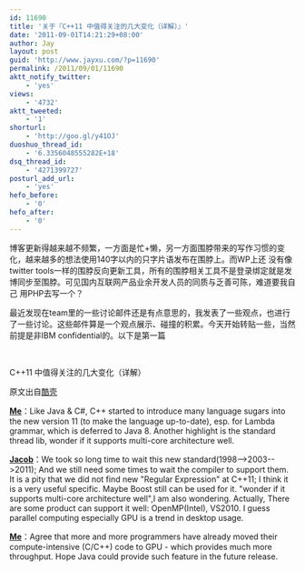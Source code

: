 ```yaml
---
id: 11690
title: '关于『C++11 中值得关注的几大变化（详解）』'
date: '2011-09-01T14:21:29+08:00'
author: Jay
layout: post
guid: 'http://www.jayxu.com/?p=11690'
permalink: /2011/09/01/11690
aktt_notify_twitter:
    - 'yes'
views:
    - '4732'
aktt_tweeted:
    - '1'
shorturl:
    - 'http://goo.gl/y41OJ'
duoshuo_thread_id:
    - '6.3356048555282E+18'
dsq_thread_id:
    - '4271399727'
posturl_add_url:
    - 'yes'
hefo_before:
    - '0'
hefo_after:
    - '0'
---
```


博客更新得越来越不频繁，一方面是忙+懒，另一方面围脖带来的写作习惯的变化，越来越多的想法使用140字以内的只字片语发布在围脖上。而WP上还 没有像twitter tools一样的围脖反向更新工具，所有的围脖相关工具不是登录绑定就是发博同步至围脖。可见国内互联网产品业余开发人员的同质与乏善可陈，难道要我自己 用PHP去写一个？

最近发现在team里的一些讨论邮件还是有点意思的，我发表了一些观点，也进行了一些讨论。这些邮件算是一个观点展示、碰撞的积累。今天开始转贴一些，当然前提是非IBM confidential的。以下是第一篇

&nbsp;

C++11 中值得关注的几大变化（详解）

原文出自<a href="http://coolshell.cn/articles/5265.html" target="_blank">酷壳</a>

<strong><span style="text-decoration: underline;">Me</span></strong>：Like Java &amp; C#, C++ started to introduce many language sugars into the new version 11 (to make the language up-to-date), esp. for Lambda grammar, which is deferred to Java 8. Another highlight is the standard thread lib, wonder if it supports multi-core architecture well.

<span style="text-decoration: underline;"><strong>Jacob</strong></span>：We took so long time to wait this new standard(1998--&gt;2003--&gt;2011); And we still need some times to wait the compiler to support them. It is a pity that we did not find new "Regular Expression" at C++11; I think it is a very useful specific. Maybe Boost still can be used for it. "wonder if it supports multi-core architecture well",I am also wondering. Actually, There are some product can support it well: OpenMP(Intel), VS2010. I guess parallel computing especially GPU is a trend in desktop usage.

<span style="text-decoration: underline;"><strong>Me</strong></span>：Agree that more and more programmers have already moved their compute-intensive (C/C++) code to GPU - which provides much more throughput. Hope Java could provide such feature in the future release.